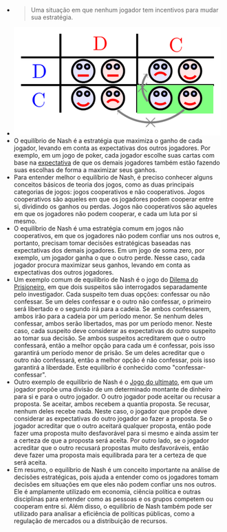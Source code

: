 ---
---

- > Uma situação em que nenhum jogador tem incentivos para mudar sua estratégia.
- ![nash-svg.png](../assets/nash-svg_1672447917062_0.png)
- O equilíbrio de Nash é a estratégia que maximiza o ganho de cada jogador, levando em conta as expectativas dos outros jogadores. Por exemplo, em um jogo de poker, cada jogador escolhe suas cartas com base na [expectativa](https://pt.wikipedia.org/wiki/Valor_esperado) de que os demais jogadores também estão fazendo suas escolhas de forma a maximizar seus ganhos.
- Para entender melhor o equilíbrio de Nash, é preciso conhecer alguns conceitos básicos de teoria dos jogos, como as duas principais categorias de jogos: jogos cooperativos e não cooperativos. Jogos cooperativos são aqueles em que os jogadores podem cooperar entre si, dividindo os ganhos ou perdas. Jogos não cooperativos são aqueles em que os jogadores não podem cooperar, e cada um luta por si mesmo.
- O equilíbrio de Nash é uma estratégia comum em jogos não cooperativos, em que os jogadores não podem confiar uns nos outros e, portanto, precisam tomar decisões estratégicas baseadas nas expectativas dos demais jogadores. Em um jogo de soma zero, por exemplo, um jogador ganha o que o outro perde. Nesse caso, cada jogador procura maximizar seus ganhos, levando em conta as expectativas dos outros jogadores.
- Um exemplo comum de equilíbrio de Nash é o jogo do [Dilema do Prisioneiro](https://pt.wikipedia.org/wiki/Dilema_do_prisioneiro), em que dois suspeitos são interrogados separadamente pelo investigador. Cada suspeito tem duas opções: confessar ou não confessar. Se um deles confessar e o outro não confessar, o primeiro será libertado e o segundo irá para a cadeia. Se ambos confessarem, ambos irão para a cadeia por um período menor. Se nenhum deles confessar, ambos serão libertados, mas por um período menor. Neste caso, cada suspeito deve considerar as expectativas do outro suspeito ao tomar sua decisão. Se ambos suspeitos acreditarem que o outro confessará, então a melhor opção para cada um é confessar, pois isso garantirá um período menor de prisão. Se um deles acreditar que o outro não confessará, então a melhor opção é não confessar, pois isso garantirá a liberdade. Este equilíbrio é conhecido como "confessar-confessar".
- Outro exemplo de equilíbrio de Nash é o [Jogo do ultimato](https://pt.wikipedia.org/wiki/Jogo_do_ultimato), em que um jogador propõe uma divisão de um determinado montante de dinheiro para si e para o outro jogador. O outro jogador pode aceitar ou recusar a proposta. Se aceitar, ambos recebem a quantia proposta. Se recusar, nenhum deles recebe nada. Neste caso, o jogador que propõe deve considerar as expectativas do outro jogador ao fazer a proposta. Se o jogador acreditar que o outro aceitará qualquer proposta, então pode fazer uma proposta muito desfavorável para si mesmo e ainda assim ter a certeza de que a proposta será aceita. Por outro lado, se o jogador acreditar que o outro recusará propostas muito desfavoráveis, então deve fazer uma proposta mais equilibrada para ter a certeza de que será aceita.
- Em resumo, o equilíbrio de Nash é um conceito importante na análise de decisões estratégicas, pois ajuda a entender como os jogadores tomam decisões em situações em que eles não podem confiar uns nos outros. Ele é amplamente utilizado em economia, ciência política e outras disciplinas para entender como as pessoas e os grupos competem ou cooperam entre si. Além disso, o equilíbrio de Nash também pode ser utilizado para analisar a eficiência de políticas públicas, como a regulação de mercados ou a distribuição de recursos.